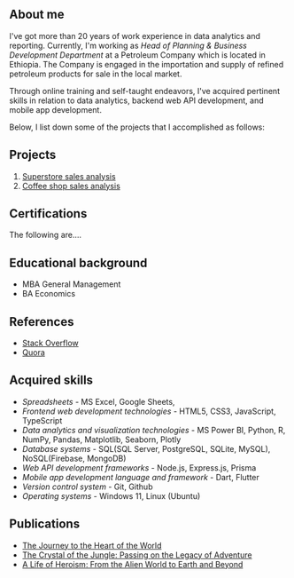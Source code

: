 ## About me
I've got more than 20 years of work experience in data analytics and reporting. Currently, I'm working as *Head of Planning & Business Development Department* at a Petroleum Company which is located in Ethiopia. The Company is engaged in the importation and supply of refined petroleum products for sale in the local market.

Through online training and self-taught endeavors, I've acquired pertinent skills in relation to data analytics, backend web API development, and mobile app development.

Below, I list down some of the projects that I accomplished as follows:

## Projects 
1. [Superstore sales analysis](https://github.com/addiscodr/superstore-sales-analysis/blob/main/README.md)
2. [Coffee shop sales analysis](https://github.com/addiscodr/superstore-sales-analysis/blob/main/README.md)

## Certifications
The following are....

## Educational background
- MBA General Management
- BA Economics

## References
- [Stack Overflow](https://stackoverflow.com/users/15255181/esayas-fisseha-gebresilasie)
- [Quora](https://github.com/addiscodr)

## Acquired skills
- *Spreadsheets* - MS Excel, Google Sheets, 
- *Frontend web development technologies* - HTML5, CSS3, JavaScript, TypeScript
- *Data analytics and visualization technologies* - MS Power BI, Python, R, NumPy, Pandas, Matplotlib, Seaborn, Plotly  
- *Database systems* - SQL(SQL Server, PostgreSQL, SQLite, MySQL), NoSQL(Firebase, MongoDB)
- *Web API development frameworks* - Node.js, Express.js, Prisma
- *Mobile app development language and framework* - Dart, Flutter
- *Version control system* - Git, Github
- *Operating systems* - Windows 11, Linux (Ubuntu) 

## Publications
- [The Journey to the Heart of the World](https://www.amazon.com/Journey-Heart-World-Esayas-Gebresilasie-ebook/dp/B0C1NHPQR8/ref=sr_1_fkmr0_1?crid=DZW84T6JCPLP&dib=eyJ2IjoiMSJ9.c0YhucJBNFmfcw1LLPYgZlsn7ebge4K4ndFiT08hK-Q.i-YLdEswow935ZAo2wYJZ2HWhaR9KBLrw2w4XBpyn4s&dib_tag=se&keywords=esayas+f+gebresilase&qid=1724957706&sprefix=esayas+f+gebresilase%2Caps%2C278&sr=8-1-fkmr0)
- [The Crystal of the Jungle: Passing on the Legacy of Adventure](https://www.amazon.com/Crystal-Jungle-Passing-Legacy-Adventure-ebook/dp/B0C1SX5KHB/ref=sr_1_fkmr0_2?crid=DZW84T6JCPLP&dib=eyJ2IjoiMSJ9.c0YhucJBNFmfcw1LLPYgZlsn7ebge4K4ndFiT08hK-Q.i-YLdEswow935ZAo2wYJZ2HWhaR9KBLrw2w4XBpyn4s&dib_tag=se&keywords=esayas+f+gebresilase&qid=1724957928&sprefix=esayas+f+gebresilase%2Caps%2C278&sr=8-2-fkmr0)
- [A Life of Heroism: From the Alien World to Earth and Beyond](https://www.amazon.com/Life-Heroism-Alien-Beyond-others-ebook/dp/B0C3YYGPBJ/ref=sr_1_3?crid=1HEIA1K6GM4B0&dib=eyJ2IjoiMSJ9.c0YhucJBNFmfcw1LLPYgZmtcJ6AgqSNxh8_kdpScUH0At8BHwp8ZRqugAdHrllxZPRJK3R3ZUAfQdo60cSifotku5UDKbJUTpZ1sZFsC3PE.DbblgQK0k1-qKBN0O16DJX2WQWglpY6MRRsLykTaPvc&dib_tag=se&keywords=esayas+f+gebresilasie&qid=1724957997&sprefix=esayas+f+gebresilasie%2Caps%2C409&sr=8-3)
   


